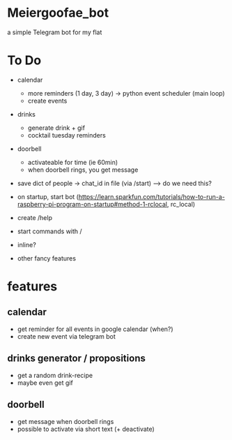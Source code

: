 # Meiergoofae_bot
a simple Telegram bot for my flat

# To Do
- calendar
    - more reminders (1 day, 3 day) -> python event scheduler (main loop)
    - create events
- drinks
    - generate drink + gif
    - cocktail tuesday reminders
- doorbell
    - activateable for time (ie 60min)
    - when doorbell rings, you get message

- save dict of people -> chat_id in file (via /start) --> do we need this?
- on startup, start bot (https://learn.sparkfun.com/tutorials/how-to-run-a-raspberry-pi-program-on-startup#method-1-rclocal, rc_local)
- create /help 
- start commands with /
- inline?
- other fancy features



# features
## calendar 
- get reminder for all events in google calendar (when?)
- create new event via telegram bot

## drinks generator / propositions
- get a random drink-recipe 
- maybe even get gif

## doorbell
- get message when doorbell rings
- possible to activate via short text (+ deactivate)


